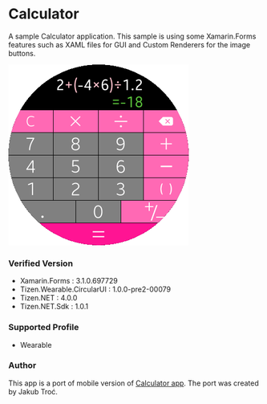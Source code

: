 ﻿# Calculator

A sample Calculator application. This sample is using some Xamarin.Forms features such as XAML files for GUI and Custom Renderers for the image buttons.

![Main](./Screenshots/Calculator.png)

### Verified Version
* Xamarin.Forms : 3.1.0.697729
* Tizen.Wearable.CircularUI : 1.0.0-pre2-00079
* Tizen.NET : 4.0.0
* Tizen.NET.Sdk : 1.0.1

### Supported Profile
* Wearable

### Author

This app is a port of mobile version of [Calculator app](/../../tree/master/Mobile/Calculator). The port was created by Jakub Troć.

